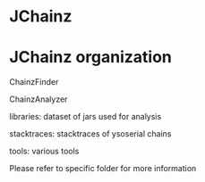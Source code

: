 # JChainz

# JChainz organization


ChainzFinder

ChainzAnalyzer

libraries: dataset of jars used for analysis


stacktraces: stacktraces of ysoserial chains


tools: various tools


Please refer to specific folder for more information
